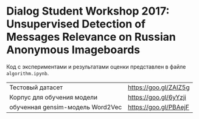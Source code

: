 # Dialog Student Workshop 2017: Unsupervised Detection of Messages Relevance on Russian Anonymous Imageboards

Код с экспериментами и результатами оценки представлен в файле `algorithm.ipynb`.

|                                  |                       |
|----------------------------------|-----------------------|
| Тестовый датасет                 | https://goo.gl/ZAIZ5g |
| Корпус для обучения модели       | https://goo.gl/6yYzji |
| обученная gensim-модель Word2Vec | https://goo.gl/PBAejF |

